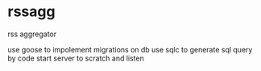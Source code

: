 # rssagg
rss aggregator

use goose to impolement migrations on db
use sqlc to generate sql query by code
start server to scratch and listen 
